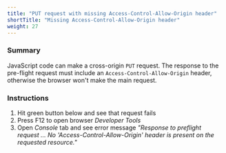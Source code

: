 ```yaml
---
title: "PUT request with missing Access-Control-Allow-Origin header"
shortTitle: "Missing Access-Control-Allow-Origin header"
weight: 27
---
```


### Summary
JavaScript code can make a cross-origin `PUT` request.
The response to the pre-flight request must include an `Access-Control-Allow-Origin` header, otherwise the browser won't make the main request.

### Instructions
1. Hit green button below and see that request fails
1. Press F12 to open browser *Developer Tools*
1. Open *Console* tab and see error message *"Response to preflight request ... No 'Access-Control-Allow-Origin' header is present on the requested resource."*